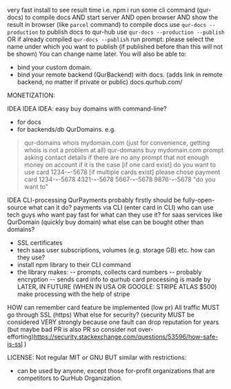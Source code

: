 very fast install to see result time
i.e. 
npm i
run some cli command (qur-docs) to compile docs 
AND start server 
AND open browser
AND show the result in browser
(like `parcel` command)
to compile docs use `qur-docs --production`
to publish docs to qur-hub use `qur-docs --production --publish` 
OR if already compiled `qur-docs --publish`
run prompt:
please select the name under which you want to publish (if published before than this will not be shown)
You can change name later. You will also be able to: 
- bind your custom domain. 
- bind your remote backend (QurBackend) with docs.  (adds link in remote backend, no matter if private or public)
docs.qurhub.com/ <cursor here>



MONETIZATION:



IDEA IDEA IDEA: easy buy domains with command-line?
- for docs
- for backends/db
QurDomains.
e.g.
> qur-domains whois mydomain.com (just for convenience, getting whois is not a problem at all)
> qur-domains buy mydomain.com
> prompt asking contact details if there are no any
> prompt that not enough money on account if it is the case
> [if one card exist] do you want to use card 1234-****-****-5678
> [if multiple cards exist] please chose payment card
1234-****-****-5678
4321-****-****-5678
5667-****-****-5678
9876-****-****-5678
> "do you want to"



IDEA
CLI-processing
QurPayments
probably firstly should be fully-open-source
what can it do?
payments via CLI (enter card in CLI)
who can use
tech guys who want pay fast
for what can they use it?
for saas services like QurDomain (quickly buy domain)
what else can be bought other than domains?
- SSL certificates
- tech saas user subscriptions, volumes (e.g. storage GB) etc.
how can they use?
- install npm library to their CLI command
- the library makes:
-- prompts, collects card numbers
-- probably encryption
-- sends card info to qurhub
card processing is made by 
LATER, IN FUTURE (WHEN IN USA OR GOOGLE: STRIPE ATLAS $500) make processing with the help of stripe

HOW can remember card feature be implemented (low pr)
All traffic MUST go through SSL (https)
What else for security? 
(security MUST be considered VERY strongly because one fault can 
drop reputation for years (but maybe bad PR is also PR so consider not over-efforting)https://security.stackexchange.com/questions/53596/how-safe-is-ssl
)




LICENSE:
Not regular MIT or GNU BUT similar 
with restrictions:
- can be used by anyone, except those for-profit organizations that are 
competitors to QurHub Organization.